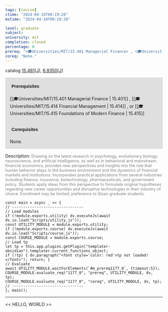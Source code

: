 ```yaml
---
tags: [course]
ctime: "2024-04-18T00:19:28"
mstime: "2024-04-18T00:19:28"

level: graduate
subject: 
university: mit
completion: closed
percentage: 0
prereq: "<🎓Universities/MIT/15.401 Managerial Finance> , <🎓Universities/MIT/15.414 Financial Management> , or <🎓Universities/MIT/15.415 Foundations of Modern Finance>"
coreq: "None."
---
```


catalog [15.481[J]](http://student.mit.edu/catalog/m15b.html#15.481), [6.9350[J]](http://student.mit.edu/catalog/m6e.html#6.9350)

<span style="display: block; padding: 15px; background-color: rgb(100, 100, 100, 0.2);"><font id="m_prereq1177_0" style="display: block; font-family: Arial, sans-serif; font-weight: bold; padding: 5px">Prerequisites</font><br><span id="prereq1177_0">[[🎓Universities/MIT/15.401 Managerial Finance | 15.401]] , [[🎓Universities/MIT/15.414 Financial Management | 15.414]] , or [[🎓Universities/MIT/15.415 Foundations of Modern Finance | 15.415]]</span></span>
<span style="display: block; padding: 15px; background-color: rgb(100, 100, 100, 0.2);"><font id="m_coreq1177_0" style="display: block; font-family: Arial, sans-serif; font-weight: bold; padding: 5px">Corequisites</font><br><span id="coreq1177_0">None.</span></span>

<font style="">Description:</font>
<font style="color: grey; font-size: 0.8rem;">Drawing on the latest research in psychology, evolutionary biology, neuroscience, and artificial intelligence, as well as in behavioral and mainstream financial economics, provides new perspectives and insights into the role that human behavior plays in the business environment and the dynamics of financial markets and institutions. Incorporates practical applications from several industries including finance, insurance, biotechnology, pharmaceuticals, and government policy. Students apply ideas from this perspective to formulate original hypotheses regarding new career opportunities and disruptive technologies in their industry of choice. Enrollment may be limited; preference to Sloan graduate students.</font>

```dataviewjs
const main = async _ => {
// --------------------------------
// Load modules
if (!module.exports.utility) dv.executeJs(await dv.io.load("Scripts/utility.js"));
const UTILITY_MODULE = module.exports.utility;
if (!module.exports.course) dv.executeJs(await dv.io.load("Scripts/course.js"));
const COURSE_MODULE = module.exports.course;
// Load tp
let tp = this.app.plugins.getPlugin("templater-obsidian").templater.current_functions_object;
if (!tp) { dv.paragraph("<font style='color: red'>tp not loaded!</font>"); return; }
// Evaluate
await UTILITY_MODULE.waitForElements(`#m_prereq1177_0`, {timeout:5});
COURSE_MODULE.evaluate_req("1177_0", "prereq", UTILITY_MODULE, dv, tp);
COURSE_MODULE.evaluate_req("1177_0", "coreq", UTILITY_MODULE, dv, tp);
// --------------------------------
}; main();
```

---

<< HELLO, WORLD >>
